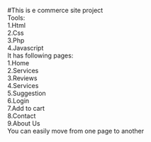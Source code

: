 #This is e commerce site project <br>Tools:<br>1.Html<br>2.Css<br>3.Php<br>4.Javascript<br>It has following pages:<br>1.Home <br>2.Services <br>3.Reviews <br>4.Services <br>5.Suggestion<br>6.Login <br>7.Add to cart <br>8.Contact <br>9.About Us <br>You can easily move from one page to another 